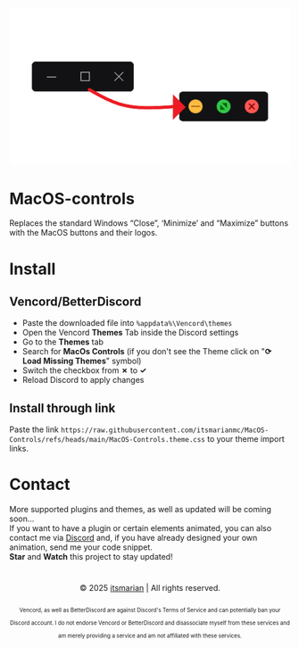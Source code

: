 <img width=800 src="https://raw.githubusercontent.com/itsmarianmc/macOS-Controls/refs/heads/main/assets/preview.png">

# MacOS-controls
Replaces the standard Windows “Close”, ‘Minimize’ and “Maximize” buttons with the MacOS buttons and their logos.

<!-- Installation -->
# Install
## Vencord/BetterDiscord
- Paste the downloaded file into ```%appdata%\Vencord\themes```
- Open the Vencord **Themes** Tab inside the Discord settings
- Go to the **Themes** tab
- Search for **MacOs Controls** (if you don't see the Theme click on "**⟳ Load Missing Themes**" symbol)
- Switch the checkbox from **✗** to **✓**
- Reload Discord to apply changes

## Install through link
Paste the link ```https://raw.githubusercontent.com/itsmarianmc/MacOS-Controls/refs/heads/main/MacOS-Controls.theme.css``` to your theme import links.

<!-- Contact -->
# Contact
More supported plugins and themes, as well as updated will be coming soon...
<br>
If you want to have a plugin or certain elements animated, you can also contact me via <a href="https://discord.com/users/860122608682795028" target="_blank">Discord</a> and, if you have already designed your own animation, send me your code snippet.
<br>
**Star** and **Watch** this project to stay updated!

<!-- Copyright and Inforation-->
<h1></h1>
<p align="center">
    <span>&copy; 2025 <a href="https://github.com/itsmarianmc/">itsmarian</a> | All rights reserved.</span>
</p>
<p align="center">
    <sub><sub>Vencord, as well as BetterDiscord are against Discord's Terms of Service and can potentially ban your Discord account. I do not endorse Vencord or BetterDiscord and disassociate myself from these services and am merely providing a service and am not affiliated with these services.</sub></sub>
</p>